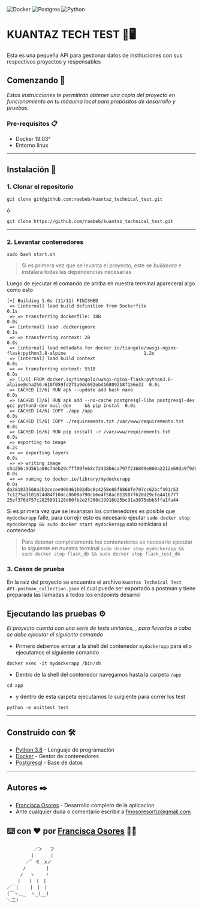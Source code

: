 ![Docker](https://img.shields.io/badge/docker-%230db7ed.svg?style=for-the-badge&logo=docker&logoColor=white)
![Postgres](https://img.shields.io/badge/postgres-%23316192.svg?style=for-the-badge&logo=postgresql&logoColor=white)
![Python](https://img.shields.io/badge/python-3670A0?style=for-the-badge&logo=python&logoColor=ffdd54) 
# KUANTAZ TECH TEST 👾🖥

Esta es una pequeña API para gestionar datos de instituciones con sus respectivos proyectos y responsables


## Comenzando 🚀
_Estas instrucciones te permitirán obtener una copia del proyecto en funcionamiento en tu máquina local para propósitos de desarrollo y pruebas._


### Pre-requisitos 📋

-   Docker 19.03^
-   Entorno linux 

---

## Instalación 🔧

### 1. Clonar el repositorio
```
git clone git@github.com:raebeb/kuantaz_technical_test.git
```
ó
```
git clone https://github.com/raebeb/kuantaz_technical_test.git
```
---

### 2. Levantar contenedores
```
sudo bash start.sh
```
> Si es primera vez que se levanta el proyecto, este se _buildeara_ e instalara todas las dependencias necesarias

Luego de ejecutar el comando de arriba en nuestra terminal apareceral algo como esto

```
[+] Building 1.6s (11/11) FINISHED
 => [internal] load build definition from Dockerfile                                                               0.1s
 => => transferring dockerfile: 38B                                                                                0.0s
 => [internal] load .dockerignore                                                                                  0.1s
 => => transferring context: 2B                                                                                    0.0s
 => [internal] load metadata for docker.io/tiangolo/uwsgi-nginx-flask:python3.8-alpine                             1.2s
 => [internal] load build context                                                                                  0.0s
 => => transferring context: 551B                                                                                  0.0s
 => [1/6] FROM docker.io/tiangolo/uwsgi-nginx-flask:python3.8-alpine@sha256:610f059fd273a9dc602ebd168092b8f156e33  0.0s
 => CACHED [2/6] RUN apk --update add bash nano                                                                    0.0s
 => CACHED [3/6] RUN apk add --no-cache postgresql-libs postgresql-dev gcc python3-dev musl-dev     && pip instal  0.0s
 => CACHED [4/6] COPY ./app /app                                                                                   0.0s
 => CACHED [5/6] COPY ./requirements.txt /var/www/requirements.txt                                                 0.0s
 => CACHED [6/6] RUN pip install -r /var/www/requirements.txt                                                      0.0s
 => exporting to image                                                                                             0.2s
 => => exporting layers                                                                                            0.0s
 => => writing image sha256:9d561a08c74eb29cfff09fe68c72438b6ca797f236899e000a2212e69da9f9d0                       0.0s
 => => naming to docker.io/library/mydockerapp                                                                     0.0s
da381833568a2b2cecee900461b02dbc0c4258e86f6868fe707cc62bcf491c53
7c1275a3101824d84f10dcc8600a790cb6e4f58ac813507f620d29cfe4416777
25ef376d757c2825891128d60fb2e2f200c19916b25bc91a3875ebb5ffa1fa44
```

Si es primera vez que se levanatan los contenedores es posible que ```mydockerapp``` falle, para correjir esto es necesario ejeutar ``` sudo docker stop mydockerapp && sudo docker start mydockerapp ``` esto reiniciara el contenedor
> Para detener completamente los contenedores es necesario ejecutar lo siguiente en nuestra terminal
> ``` sudo docker stop mydockerapp && sudo docker stop flask_db && sudo docker stop flask_test_db ```



### 3. Casos de prueba

En la raíz del proyecto se encuentra el archivo ```Kuantas Technical Test API.postman_collection.json``` el cual puede ser exportado a postman y tiene preparada las llamadas a todos los endpoints desarrol


## Ejecutando las pruebas ⚙
_El proyecto cuenta con una serie de tests unitarios, , para llevarlos a cabo se debe ejecutar el siguiente comando_
* Primero debemos entrar a la shell del contenedor ```mydockerapp``` para ello ejecutamos el siguiente comando
```
docker exec -it mydockerapp /bin/sh
```
* Dentro de la shell del contenedor navegamos hasta la carpeta ```/app```
```
cd app
```
* y dentro de esta carpeta ejecutamos lo suigiente para correr los test
```
python -m unittest test
```

***
## Construido con 🛠️
* [Python 3.8](https://www.python.org) - Lenguaje de programación
* [Docker](https://www.docker.com) - Gestor de contenedores
* [Postgresql](https://www.postgresql.org/) - Base de datos

***


## Autores ✒️
* [Francisca Osores](https://www.linkedin.com/in/francisca-osores-ortiz-152347149/) - Desarrollo completo de la aplicacion
* Ante cualquier duda o comentario escribir a fmosoresortiz@gmail.com


## ⌨️ con ❤️ por [Francisca Osores](https://www.linkedin.com/in/francisca-osores-ortiz-152347149/) 👩‍💻

```
          ／＞　 フ
         | 　_　_| 
       ／` ミ＿xノ 
      /　　　　 |
     /　 ヽ　　 ﾉ
    │　　|　|　|
／￣|　　 |　|　|
(￣ヽ＿_  ヽ_)__)
＼二)
```
